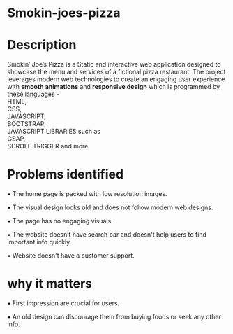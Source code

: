 # Smokin-joes-pizza

# __Description__
Smokin’ Joe’s Pizza is a Static and interactive web application designed to showcase the menu and services of a fictional pizza restaurant. The project leverages modern web technologies to create an engaging user experience with **smooth animations** and **responsive design** which is programmed by these languages - <br>
HTML,<br>
CSS,<br>
JAVASCRIPT,<br>
BOOTSTRAP,<br>
JAVASCRIPT LIBRARIES such as <br>
GSAP,<br>
SCROLL TRIGGER and more 

# Problems identified
•	The home page is packed with low resolution images.

•	The visual design looks old and does not follow modern web designs.

•	The page has no engaging visuals.

•	The website doesn’t have search bar and doesn't help users to find important info quickly.

•	Website doesn't have a customer support.


# why it matters
•	First impression are crucial for users.

•	An old design can discourage them from buying foods or seek any other info.


